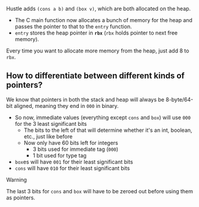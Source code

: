 Hustle adds `(cons a b)` and `(box v)`, which are both allocated on the heap.

- The C main function now allocates a bunch of memory for the heap and passes the pointer to that to the `entry` function.
- `entry` stores the heap pointer in **`rbx`** (`rbx` holds pointer to next free memory).

Every time you want to allocate more memory from the heap, just add 8 to `rbx`.

## How to differentiate between different kinds of pointers?

We know that pointers in both the stack and heap will always be 8-byte/64-bit aligned,
meaning they end in `000` in binary.

- So now, immediate values (everything except `cons` and `box`) will use `000` for the 3 least significant bits
  - The bits to the left of that will determine whether it's an int, boolean, etc., just like before
  - Now only have 60 bits left for integers
    - 3 bits used for immediate tag (`000`)
    - 1 bit used for type tag
- `box`es will have `001` for their least significant bits
- `cons` will have `010` for their least significant bits

> [!WARNING]
> The last 3 bits for `cons` and `box` will have to be zeroed out before using them as pointers.